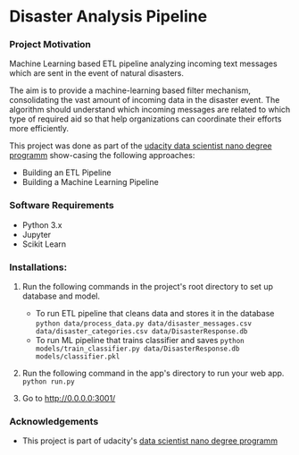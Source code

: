 # Disaster Analysis Pipeline

### Project Motivation

Machine Learning based ETL pipeline analyzing incoming text messages which are sent in the event of natural disasters.

The aim is to provide a machine-learning based filter mechanism, consolidating the vast amount of incoming data in the disaster event. The algorithm should understand which incoming messages are related to which type of required aid so that help organizations can coordinate their efforts more efficiently.

This project was done as part of the <a href="https://www.udacity.com/course/data-scientist-nanodegree--nd025">udacity data scientist nano degree programm</a> show-casing the following approaches:

* Building an ETL Pipeline
* Building a Machine Learning Pipeline

### Software Requirements

* Python 3.x
* Jupyter
* Scikit Learn

### Installations:

1. Run the following commands in the project's root directory to set up database and model.

    - To run ETL pipeline that cleans data and stores it in the database
        `python data/process_data.py data/disaster_messages.csv data/disaster_categories.csv data/DisasterResponse.db`
    - To run ML pipeline that trains classifier and saves
        `python models/train_classifier.py data/DisasterResponse.db models/classifier.pkl`

2. Run the following command in the app's directory to run your web app.
    `python run.py`

3. Go to http://0.0.0.0:3001/

### Acknowledgements

* This project is part of udacity's <a href="https://www.udacity.com/course/data-scientist-nanodegree--nd025">data scientist nano degree programm</a>


